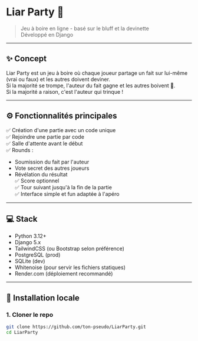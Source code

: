 # Liar Party 🍻

> Jeu à boire en ligne - basé sur le bluff et la devinette  
> Développé en Django

---

## ✨ Concept

Liar Party est un jeu à boire où chaque joueur partage un fait sur lui-même (vrai ou faux) et les autres doivent deviner.  
Si la majorité se trompe, l'auteur du fait gagne et les autres boivent 🍺.  
Si la majorité a raison, c'est l'auteur qui trinque !

---

## ⚙️ Fonctionnalités principales

✅ Création d'une partie avec un code unique  
✅ Rejoindre une partie par code  
✅ Salle d'attente avant le début  
✅ Rounds :  
   - Soumission du fait par l'auteur  
   - Vote secret des autres joueurs  
   - Révélation du résultat  
✅ Score optionnel  
✅ Tour suivant jusqu'à la fin de la partie  
✅ Interface simple et fun adaptée à l'apéro  

---

## 💻 Stack

- Python 3.12+
- Django 5.x
- TailwindCSS (ou Bootstrap selon préférence)
- PostgreSQL (prod)
- SQLite (dev)
- Whitenoise (pour servir les fichiers statiques)
- Render.com (déploiement recommandé)

---

## 🚀 Installation locale

### 1. Cloner le repo
```bash
git clone https://github.com/ton-pseudo/LiarParty.git
cd LiarParty